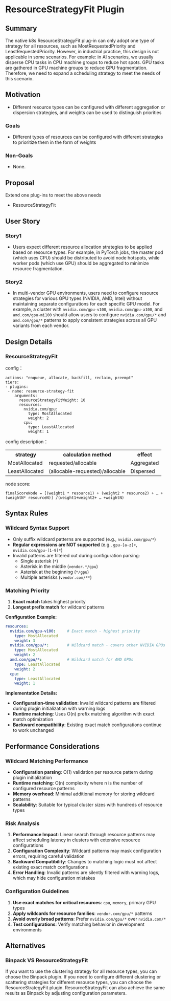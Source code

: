 # ResourceStrategyFit Plugin

## Summary

The native k8s ResourceStrategyFit plug-in can only adopt one type of strategy for all resources, such as MostRequestedPriority and LeastRequestedPriority. However, in industrial practice, this design is not applicable in some scenarios. For example: in AI scenarios, we usually disperse CPU tasks in CPU machine groups to reduce hot spots. GPU tasks are gathered in GPU machine groups to reduce GPU fragmentation. Therefore, we need to expand a scheduling strategy to meet the needs of this scenario.

## Motivation

- Different resource types can be configured with different aggregation or dispersion strategies, and weights can be used to distinguish priorities

### Goals

- Different types of resources can be configured with different strategies to prioritize them in the form of weights

### Non-Goals

- None.

## Proposal

Extend one plug-ins to meet the above needs

- ResourceStrategyFit

## User Story

### Story1
- Users expect different resource allocation strategies to be applied based on resource types. For example, in PyTorch jobs, the master pod (which uses CPU) should be distributed to avoid node hotspots, while worker pods (which use GPU) should be aggregated to minimize resource fragmentation.

### Story2
- In multi-vendor GPU environments, users need to configure resource strategies for various GPU types (NVIDIA, AMD, Intel) without maintaining separate configurations for each specific GPU model. For example, a cluster with `nvidia.com/gpu-v100`, `nvidia.com/gpu-a100`, and `amd.com/gpu-mi100` should allow users to configure `nvidia.com/gpu/*` and `amd.com/gpu/*` patterns to apply consistent strategies across all GPU variants from each vendor.

## Design Details

### ResourceStrategyFit

config：
```
actions: "enqueue, allocate, backfill, reclaim, preempt"
tiers:
- plugins:
 - name: resource-strategy-fit
    arguments:
      resourceStrategyFitWeight: 10
      resources:
        nvidia.com/gpu:
          type: MostAllocated
          weight: 2
        cpu:
          type: LeastAllocated
          weight: 1
```
config description：

<table>
	<tr>
	    <th>strategy</th>
	    <th>calculation method</th>
	    <th>effect</th>  
	</tr>
	<tr>
	    <td>MostAllocated</td>
	    <td>requested/allocable</td>
	    <td>Aggregated</td>
	</tr>
	<tr>
	    <td>LeastAllocated</td>
	    <td>(allocable-requested)/allocable</td>
	    <td>Dispersed</td>
	</tr>
</table>

node score:
```
finalScoreNode = [(weight1 * resource1) + (weight2 * resource2) + … + (weightN* resourceN)] /(weight1+weight2+ … +weightN)
```

## Syntax Rules
### Wildcard Syntax Support
- Only suffix wildcard patterns are supported (e.g., `nvidia.com/gpu/*`)
- **Regular expressions are NOT supported** (e.g., `gpu-[a-z]+`, `nvidia.com/gpu-[1-9]*`)
- Invalid patterns are filtered out during configuration parsing:
    - Single asterisk (`*`)
    - Asterisk in the middle (`vendor.*/gpu`)
    - Asterisk at the beginning (`*/gpu`)
    - Multiple asterisks (`vendor.com/**`)

### Matching Priority
1. **Exact match** takes highest priority
2. **Longest prefix match** for wildcard patterns

**Configuration Example:**
```yaml
resources:
  nvidia.com/gpu-v100:     # Exact match - highest priority
    type: MostAllocated
    weight: 3
  nvidia.com/gpu/*:        # Wildcard match - covers other NVIDIA GPUs
    type: MostAllocated
    weight: 2
  amd.com/gpu/*:           # Wildcard match for AMD GPUs
    type: LeastAllocated
    weight: 2
  cpu:
    type: LeastAllocated
    weight: 1
```

**Implementation Details:**
- **Configuration-time validation**: Invalid wildcard patterns are filtered during plugin initialization with warning logs
- **Runtime matching**: Uses O(n) prefix matching algorithm with exact match optimization
- **Backward compatibility**: Existing exact match configurations continue to work unchanged

## Performance Considerations

### Wildcard Matching Performance
- **Configuration parsing**: O(1) validation per resource pattern during plugin initialization
- **Runtime matching**: O(n) complexity where n is the number of configured resource patterns
- **Memory overhead**: Minimal additional memory for storing wildcard patterns
- **Scalability**: Suitable for typical cluster sizes with hundreds of resource types

### Risk Analysis
1. **Performance Impact**: Linear search through resource patterns may affect scheduling latency in clusters with extensive resource configurations
2. **Configuration Complexity**: Wildcard patterns may mask configuration errors, requiring careful validation
3. **Backward Compatibility**: Changes to matching logic must not affect existing exact match configurations
4. **Error Handling**: Invalid patterns are silently filtered with warning logs, which may hide configuration mistakes

### Configuration Guidelines
1. **Use exact matches for critical resources**: `cpu`, `memory`, primary GPU types
2. **Apply wildcards for resource families**: `vendor.com/gpu/*` patterns
3. **Avoid overly broad patterns**: Prefer `nvidia.com/gpu/*` over `nvidia.com/*`
4. **Test configurations**: Verify matching behavior in development environments

## Alternatives

### Binpack VS ResourceStrategyFit
If you want to use the clustering strategy for all resource types, you can choose the Binpack plugin. If you need to configure different clustering or scattering strategies for different resource types, you can choose the ResourceStrategyFit plugin. ResourceStrategyFit can also achieve the same results as Binpack by adjusting configuration parameters.